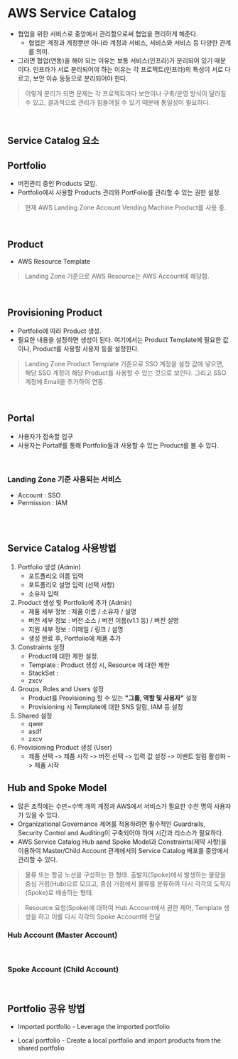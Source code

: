 # AWS Service Catalog
* 협업을 위한 서비스로 중앙에서 관리함으로써 협업을 편리하게 해준다.
    * 협업은 계정과 계정뿐만 아니라 계정과 서비스, 서비스와 서비스 등 다양한 관계를 의미.
* 그러면 협업(연동)을 해야 되는 이유는 보통 서비스(인프라)가 분리되어 있기 때문이다. 인프라가 서로 분리되어야 하는 이유는 각 프로젝트(인프라)의 특성이 서로 다르고, 보안 이슈 등등으로 분리되어야 한다.
> 이렇게 분리가 되면 문제는 각 프로젝트마다 보안이나 구축/운영 방식이 달라질 수 있고, 결과적으로 관리가 힘들어질 수 있기 때문에 통일성이 필요하다.
</br>


## Service Catalog 요소
## Portfolio
* 버전관리 중인 Products 모임.
* Portfolio에서 사용할 Products 관리와 PortFolio를 관리할 수 있는 권한 설정.
> 현재 AWS Landing Zone Account Vending Machine Product를 사용 중.
</br>

## Product
* AWS Resource Template
> Landing Zone 기준으로 AWS Resource는 AWS Account에 해당함.
</br>

## Provisioning Product
* Portfolio에 따라 Product 생성.
* 필요한 내용을 설정하면 생성이 된다. 여기에서는 Product Template에 필요한 값이나, Product를 사용할 사용자 등을 설정한다.
> Landing Zone Product Template 기준으로 SSO 계정을 설정 값에 넣으면, 해당 SSO 계정이 해당 Product를 사용할 수 있는 것으로 보인다. 그리고 SSO 계정에 Email을 추가하여 연동.
</br>

## Portal
* 사용자가 접속할 입구
* 사용자는 Portalf를 통해 Portfolio들과 사용할 수 있는 Product를 볼 수 있다.
</br>

### Landing Zone 기준 사용되는 서비스
* Account : SSO
* Permission : IAM
</br>
</br>


## Service Catalog 사용방법
1. Portfolio 생성 (Admin)
    * 포트폴리오 이름 입력
    * 포트폴리오 설명 입력 (선택 사항)
    * 소유자 입력
2. Product 생성 및 Portfolio에 추가 (Admin)
    * 제품 세부 정보 : 제품 이름 / 소유자 / 설명
    * 버전 세부 정보 : 버전 소스 / 버전 이름(v1.1 등) / 버전 설명
    * 지원 세부 정보 : 이메일 / 링크 / 설명
    * 생성 완료 후, Portfolio에 제품 추가
3. Constraints 설정
    * Product에 대한 제한 설정.
    * Template : Product 생성 시, Resource 에 대한 제한
    * StackSet : 
    * zxcv
4. Groups, Roles and Users 설정
    * Product를 Provisioning 할 수 있는 __"그룹, 역할 및 사용자"__ 설정
    * Provisioning 시 Template에 대한 SNS 알람, IAM 등 설정
5. Shared 설정
    * qwer
    * asdf
    * zxcv
6. Provisioning Product 생성 (User)
    * 제품 선택 -> 제품 시작 -> 버전 선택 -> 입력 값 설정 -> 이벤트 알림 활성화 -> 제품 시작




## Hub and Spoke Model
* 많은 조직에는 수만~수백 개의 계정과 AWS에서 서비스가 필요한 수천 명의 사용자가 있을 수 있다.
* Organizational Governance 제어를 적용하려면 필수적인 Guardrails, Security Control and Auditing이 구축되어야 하며 시간과 리소스가 필요하다.
* AWS Service Catalog Hub aand Spoke Model과 Constraints(제약 사항)을 이용하여 Master/Child Account 관계에서의 Service Catalog 배포를 중앙에서 관리할 수 있다.

> 물류 또는 항공 노선을 구성하는 한 형태. 출발지(Spoke)에서 발생하는 물량을 중심 거점(Hub)으로 모으고, 중심 거점에서 물류를 분류하여 다시 각각의 도착지(Spoke)로 배송하는 형태.

> Resource 요청(Spoke)에 대하여 Hub Account에서 권한 제어, Template 생성을 하고 이를 다시 각각의 Spoke Account에 전달 

### Hub Account (Master Account)

</br>

### Spoke Account (Child Account)

</br>



## Portfolio 공유 방법

* Imported portfolio - Leverage the imported portfolio



* Local portfolio - Create a local portfolio and import products from the shared portfolio


